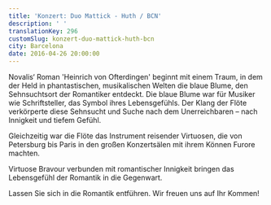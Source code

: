 ```yaml
---
title: 'Konzert: Duo Mattick - Huth / BCN'
description: ' '
translationKey: 296
customSlug: konzert-duo-mattick-huth-bcn
city: Barcelona
date: 2016-04-26 20:00:00
---
```


Novalis‘ Roman 'Heinrich von Ofterdingen' beginnt mit einem Traum, in dem der Held in phantastischen, musikalischen Welten die blaue Blume, den Sehnsuchtsort der Romantiker entdeckt. Die blaue Blume war für Musiker wie Schriftsteller, das Symbol ihres Lebensgefühls. Der Klang der Flöte verkörperte diese Sehnsucht und Suche nach dem Unerreichbaren – nach Innigkeit und tiefem Gefühl.

Gleichzeitig war die Flöte das Instrument reisender Virtuosen, die von Petersburg bis Paris in den großen Konzertsälen mit ihrem Können Furore machten.

Virtuose Bravour verbunden mit romantischer Innigkeit bringen das Lebensgefühl der Romantik in die Gegenwart.

Lassen Sie sich in die Romantik entführen. Wir freuen uns auf Ihr Kommen!
